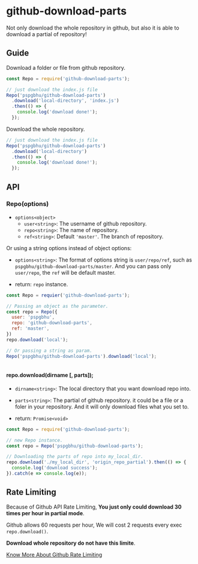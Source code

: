 # github-download-parts

Not only download the whole repository in github, but also it is able to download a partial of repository!

## Guide

Download a folder or file from github repository.

```js
const Repo = require('github-download-parts');

// just download the index.js file
Repo('pspgbhu/github-download-parts')
  .download('local-directory', 'index.js')
  .then(() => {
    console.log('download done!');
  });
```

Download the whole repository.

```js
// just download the index.js file
Repo('pspgbhu/github-download-parts')
  .download('local-directory')
  .then(() => {
    console.log('download done!');
  });
```

## API

### Repo(options)

- `options<object>`
  - `user<string>`: The username of github repository.
  - `repo<string>`: The name of repository.
  - `ref<string>`: Default `'master'`. The branch of repository.

Or using a string options instead of object options:

- `options<string>`: The format of options string is `user/repo/ref`, such as `pspgbhu/github-download-parts/master`. And you can pass only `user/repo`, the `ref` will be default master.

- return: `repo` instance.

```javascript
const Repo = requier('github-download-parts');

// Passing an object as the parameter.
const repo = Repo({
  user: 'pspgbhu',
  repo: 'github-download-parts',
  ref: 'master',
})
repo.download('local');

// Or passing a string as param.
Repo('pspgbhu/github-download-parts').download('local');
```

```js
```

#### repo.download(dirname [, parts]);

- `dirname<string>`:  The local directory that you want download repo into.

- `parts<string>`:  The partial of github repository. it could be a file or a foler in your repository. And it will only download files what you set to.

- return: `Promise<void>`

```javascript
const Repo = require('github-download-parts');

// new Repo instance.
const repo = Repo('pspgbhu/github-download-parts');

// Downloading the parts of repo into my_local_dir.
repo.download('./my_local_dir', 'origin_repo_partial').then(() => {
  console.log('download success');
}).catch(e => console.log(e));
```

## Rate Limiting
Because of Github API Rate Limiting, **You just only could download 30 times per hour in partial mode**.

Github allows 60 requests per hour, We will cost 2 requests every exec `repo.download()`.

**Download whole repository do not have this limite**.

[Know More About Github Rate Limiting](https://developer.github.com/v3/#rate-limiting)
